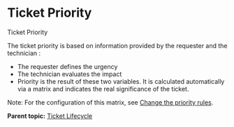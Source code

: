 Ticket Priority
===============

Ticket Priority

The ticket priority is based on information provided by the requester
and the technician :

-   The requester defines the urgency
-   The technician evaluates the impact
-   Priority is the result of these two variables. It is calculated
    automatically via a matrix and indicates the real significance of
    the ticket.

Note: For the configuration of this matrix, see [Change the priority
rules](helpdesk_advanced_ordering.html "Configure the matrix to set priorities based on urgency and impact: to limit levels of emergency and availability.").

**Parent topic:** [Ticket
Lifecycle](../glpi/helpdesk_lifecycleticket.html "Ticket Lifecycle")
